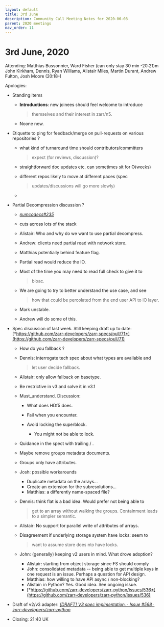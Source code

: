 ```yaml
---
layout: default
title: 3rd June
description: Community Call Meeting Notes for 2020-06-03
parent: 2020 meetings
nav_order: 11
---
```


# 3rd June, 2020

Attending: Matthias Bussonnier, Ward Fisher (can only stay 30 min
-20:21)m John Kirkham, Dennis, Ryan Williams, Alistair Miles, Martin
Durant, Andrew Fulton, Josh Moore (20:18-)

Apologies:

-   Standing items

    -   **Introductions**: new joinees should feel welcome to introduce
        > themselves and their interest in zarr/n5.

    -   Noone new.

-   Etiquette to ping for feedback/merge on pull-requests on various
    repositories ?

    -   what kind of turnaround time should contributors/committers
        > expect (for reviews, discussion)?

    -   straightforward doc updates etc. can sometimes sit for O(weeks)

    -   different repos likely to move at different paces (spec
        > updates/discussions will go more slowly)

    -   

-   Partial Decompression discussion ?

    -   [*numcodecs#235*](https://github.com/zarr-developers/numcodecs/pull/235)

    -   cuts across lots of the stack

    -   Alistair: Who and why do we want to use partial decompress.

    -   Andrew: clients need partial read with network store.

    -   Matthias potentially behind feature flag.

    -   Partial read would reduce the IO.

    -   Most of the time you may need to read full check to give it to
        > bloac.

    -   We are going to try to better understand the use case, and see
        > how that could be percolated from the end user API to IO
        > layer.

    -   Mark unstable.

    -   Andrew will do some of this.

-   Spec discussion of last week. Still keeping draft up to date:
    [*https://github.com/zarr-developers/zarr-specs/pull/71*](https://github.com/zarr-developers/zarr-specs/pull/71)

    -   How do you fallback ?

    -   Dennis: interrogate tech spec about what types are available and
        > let user decide fallback.

    -   Alistair: only allow fallback on basetype.

    -   Be restrictive in v3 and solve it in v3.1

    -   Must_understand. Discussion:

        -   What does HDf5 does.

        -   Fail when you encounter.

        -   Avoid locking the superblock.

            -   You might not be able to lock.

    -   Quidance in the spect with trailing / .

    -   Maybe remove groups metadata documents.

    -   Groups only have attributes.

    -   Josh: possible workarounds

        -   Duplicate metadata on the arrays...
        -   Create an extension for the subresolutions...
        -   Matthias: a differently name-spaced file?

    -   Dennis: think flat is a bad idea. Would prefer not being able to
        > get to an array without walking the groups. Containment leads
        > to a simpler semantic.

    -   Alistair: No support for parallel write of attributes of arrays.

    -   Disagreement if underlying storage system have locks: seem to
        > want to assume store does nto have locks.

    -   John: (generally) keeping v2 users in mind. What drove adoption?

        -   Alistair: starting from object storage since FS should
            comply
        -   John: consolidated metadata -- being able to get multiple
            keys in one request is an issue. Perhaps a question for API
            design.
        -   Matthias: how willing to have API async / non-blocking?
        -   Alistair: in Python? Yes. Good idea. See ongoing issue.
        -   [*https://github.com/zarr-developers/zarr-python/issues/536*](https://github.com/zarr-developers/zarr-python/issues/536)

-   Draft of v2/v3 adapter: [*\[DRAFT\] V3 spec implmentation. · Issue
    \#568 ·
    zarr-developers/zarr-python*](https://github.com/zarr-developers/zarr-python/pull/568)

-   Closing: 21:40 UK

